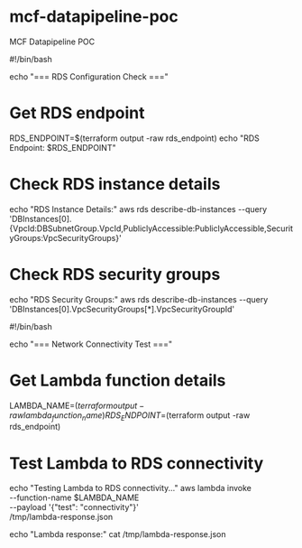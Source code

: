# mcf-datapipeline-poc
MCF Datapipeline POC


#!/bin/bash

echo "=== RDS Configuration Check ==="

# Get RDS endpoint
RDS_ENDPOINT=$(terraform output -raw rds_endpoint)
echo "RDS Endpoint: $RDS_ENDPOINT"

# Check RDS instance details
echo "RDS Instance Details:"
aws rds describe-db-instances --query 'DBInstances[0].{VpcId:DBSubnetGroup.VpcId,PubliclyAccessible:PubliclyAccessible,SecurityGroups:VpcSecurityGroups}'

# Check RDS security groups
echo "RDS Security Groups:"
aws rds describe-db-instances --query 'DBInstances[0].VpcSecurityGroups[*].VpcSecurityGroupId'




#!/bin/bash

echo "=== Network Connectivity Test ==="

# Get Lambda function details
LAMBDA_NAME=$(terraform output -raw lambda_function_name)
RDS_ENDPOINT=$(terraform output -raw rds_endpoint)

# Test Lambda to RDS connectivity
echo "Testing Lambda to RDS connectivity..."
aws lambda invoke \
    --function-name $LAMBDA_NAME \
    --payload '{"test": "connectivity"}' \
    /tmp/lambda-response.json

echo "Lambda response:"
cat /tmp/lambda-response.json
